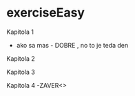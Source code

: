 # exerciseEasy

Kapitola 1
- ako sa mas - DOBRE , no to je teda den


Kapitola 2


Kapitola 3


Kapitola 4 -ZAVER<>
